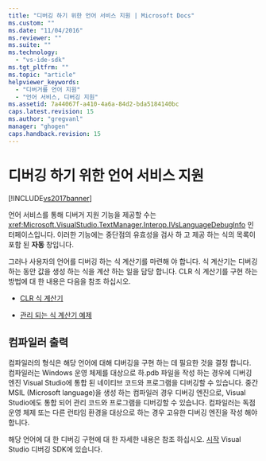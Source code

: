 ```yaml
---
title: "디버깅 하기 위한 언어 서비스 지원 | Microsoft Docs"
ms.custom: ""
ms.date: "11/04/2016"
ms.reviewer: ""
ms.suite: ""
ms.technology: 
  - "vs-ide-sdk"
ms.tgt_pltfrm: ""
ms.topic: "article"
helpviewer_keywords: 
  - "디버거를 언어 지원"
  - "언어 서비스, 디버깅 지원"
ms.assetid: 7a44067f-a410-4a6a-84d2-bda5184140bc
caps.latest.revision: 15
ms.author: "gregvanl"
manager: "ghogen"
caps.handback.revision: 15
---
```

# 디버깅 하기 위한 언어 서비스 지원
[!INCLUDE[vs2017banner](../../code-quality/includes/vs2017banner.md)]

언어 서비스를 통해 디버거 지원 기능을 제공할 수는 <xref:Microsoft.VisualStudio.TextManager.Interop.IVsLanguageDebugInfo> 인터페이스입니다. 이러한 기능에는 중단점의 유효성을 검사 하 고 제공 하는 식의 목록이 포함 된 **자동** 창입니다.  
  
 그러나 사용자의 언어를 디버깅 하는 식 계산기를 마련해 야 합니다. 식 계산기는 디버깅 하는 동안 값을 생성 하는 식을 계산 하는 일을 담당 합니다. CLR 식 계산기를 구현 하는 방법에 대 한 내용은 다음을 참조 하십시오.  
  
-   [CLR 식 계산기](https://github.com/Microsoft/ConcordExtensibilitySamples/wiki/CLR-Expression-Evaluators)  
  
-   [관리 되는 식 계산기 예제](https://github.com/Microsoft/ConcordExtensibilitySamples/wiki/Managed-Expression-Evaluator-Sample)  
  
## 컴파일러 출력  
 컴파일러의 형식은 해당 언어에 대해 디버깅을 구현 하는 데 필요한 것을 결정 합니다. 컴파일러는 Windows 운영 체제를 대상으로 하.pdb 파일을 작성 하는 경우에 디버깅 엔진 Visual Studio에 통합 된 네이티브 코드와 프로그램을 디버깅할 수 있습니다. 중간 MSIL \(Microsoft language\)을 생성 하는 컴파일러 경우 디버깅 엔진으로, Visual Studio에도 통합 되어 관리 코드와 프로그램을 디버깅할 수 있습니다. 컴파일러는 독점 운영 체제 또는 다른 런타임 환경을 대상으로 하는 경우 고유한 디버깅 엔진을 작성 해야 합니다.  
  
 해당 언어에 대 한 디버깅 구현에 대 한 자세한 내용은 참조 하십시오. [시작](../../extensibility/debugger/getting-started-with-debugger-extensibility.md) Visual Studio 디버깅 SDK에 있습니다.